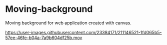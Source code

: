 # Moving-background
Moving background for web application created with canvas.


https://user-images.githubusercontent.com/23384171/211146521-1fd065b5-57ee-46fe-b04a-7a9b604df25b.mov


